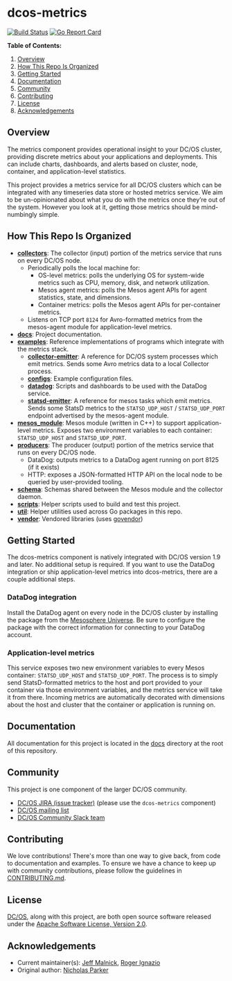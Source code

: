 # dcos-metrics
[![Build Status](https://jenkins.mesosphere.com/service/jenkins/buildStatus/icon?job=public-dcos-metrics/public-dcos-metrics-master)][jenkins-master]
[![Go Report Card](https://goreportcard.com/badge/github.com/dcos/dcos-metrics)][go-report-card]

**Table of Contents:**
  1. [Overview](#overview)
  2. [How This Repo Is Organized](#how-this-repo-is-organized)
  3. [Getting Started](#getting-started)
  4. [Documentation](#documentation)
  5. [Community](#community)
  6. [Contributing](#contributing)
  7. [License](#license)
  8. [Acknowledgements](#acknowledgements)

## Overview
The metrics component provides operational insight to your DC/OS cluster, providing discrete metrics about your applications and deployments. This can include charts, dashboards, and alerts based on cluster, node, container, and application-level statistics. 

This project provides a metrics service for all DC/OS clusters which can be integrated with any timeseries data store or
hosted metrics service. We aim to be un-opinionated about what you do with the metrics once they’re out of the system.
However you look at it, getting those metrics should be mind-numbingly simple. 


## How This Repo Is Organized
  - **[collectors](collectors/)**: The collector (input) portion of the metrics service that runs on every DC/OS node.
      - Periodically polls the local machine for:
        - OS-level metrics: polls the underlying OS for system-wide metrics such as CPU, memory, disk, and
        network utilization. 
        - Mesos agent metrics: polls the Mesos agent APIs for agent statistics, state, and dimensions.
        - Container metrics: polls the Mesos agent APIs for per-container metrics.
      - Listens on TCP port `8124` for Avro-formatted metrics from the mesos-agent module for application-level metrics.
  - **[docs](docs/)**: Project documentation.
  - **[examples](examples/)**: Reference implementations of programs which integrate with the metrics stack.
    - **[collector-emitter](examples/collector-emitter/)**: A reference for DC/OS system processes which emit metrics.
    Sends some Avro metrics data to a local Collector process.
    - **[configs](examples/configs/)**: Example configuration files.
    - **[datadog](examples/datadog/)**: Scripts and dashboards to be used with the DataDog service.
    - **[statsd-emitter](examples/statsd-emitter/)**: A reference for mesos tasks which emit metrics. Sends some StatsD
    metrics to the `STATSD_UDP_HOST` / `STATSD_UDP_PORT` endpoint advertised by the mesos-agent module.
  - **[mesos_module](mesos_module/)**: Mesos module (written in C++) to support application-level metrics. Exposes
  two environment variables to each container: `STATSD_UDP_HOST` and `STATSD_UDP_PORT`.
  - **[producers](producers/)**: The producer (output) portion of the metrics service that runs on every DC/OS node.
      - DataDog: outputs metrics to a DataDog agent running on port 8125 (if it exists)
      - HTTP: exposes a JSON-formatted HTTP API on the local node to be queried by user-provided tooling.
  - **[schema](schema/)**: Schemas shared between the Mesos module and the collector daemon.
  - **[scripts](scripts/)**: Helper scripts used to build and test this project.
  - **[util](util/)**: Helper utilities used across Go packages in this repo.
  - **[vendor](vendor/)**: Vendored libraries (uses [govendor][github-govendor])


## Getting Started
The dcos-metrics component is natively integrated with DC/OS version 1.9 and later. No additional setup is required. If you want to use the DataDog integration or ship application-level metrics into dcos-metrics, there are a couple additional steps.

### DataDog integration
Install the DataDog agent on every node in the DC/OS cluster by installing the package from the [Mesosphere Universe][github-universe]. Be sure to configure the package with the correct information for connecting to your DataDog account.

### Application-level metrics
This service exposes two new environment variables to every Mesos container: `STATSD_UDP_HOST` and `STATSD_UDP_PORT`. The process is to simply send StatsD-formatted metrics to the host and port provided to your container via those environment variables, and the metrics service will take it from there. Incoming metrics are automatically decorated with dimensions about the host and cluster that the container or application is running on.


## Documentation
All documentation for this project is located in the [docs](docs/) directory at the root of this repository.


## Community
This project is one component of the larger DC/OS community.
  * [DC/OS JIRA (issue tracker)][dcos-jira] (please use the `dcos-metrics` component)
  * [DC/OS mailing list][dcos-mailing-list]
  * [DC/OS Community Slack team][dcos-slack]


## Contributing
We love contributions! There's more than one way to give back, from code to documentation and examples. To ensure we
have a chance to keep up with community contributions, please follow the guidelines in [CONTRIBUTING.md](CONTRIBUTING.md).


## License
[DC/OS][github-dcos], along with this project, are both open source software released under the
[Apache Software License, Version 2.0](LICENSE).


## Acknowledgements
  * Current maintainer(s): [Jeff Malnick][github-malnick], [Roger Ignazio][github-rji]
  * Original author: [Nicholas Parker][github-nickbp]


[dcos-jira]: https://dcosjira.atlassian.net
[dcos-mailing-list]: https://groups.google.com/a/dcos.io/forum/#!forum/users
[dcos-slack]: https://dcos-community.slack.com
[github-dcos]: https://github.com/dcos/dcos
[github-govendor]: https://github.com/kardianos/govendor
[github-malnick]: https://github.com/malnick
[github-nickbp]: https://github.com/nickbp
[github-rji]: https://github.com/rji
[github-universe]: https://github.com/mesosphere/universe
[go-report-card]: https://goreportcard.com/report/github.com/dcos/dcos-metrics]
[jenkins-master]: https://jenkins.mesosphere.com/service/jenkins/job/public-dcos-metrics/job/public-dcos-metrics-master/
